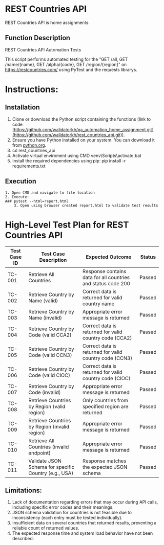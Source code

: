 # REST Countries API
REST Countries API is home assignments 


## Function Description
REST Countries API Automation Tests

This script performs automated testing for the "GET /all, GET /name/{name}, GET /alpha/{code}, GET /region/{region}" on https://restcountries.com/ 
using PyTest and the requests librarys.

# Instructions:


## Installation

1. Clone or download the Python script containing the functions (link to code [https://github.com/walidatorkh/qa_automation_home_assignment.git](https://github.com/walidatorkh/rest_countries_api.git)).
2. Ensure you have Python installed on your system. You can download it from [python.org](https://www.python.org/downloads/).
3. cd rest_countries_api
4. Activate virtual enviroment using CMD 
  	 venv\Scripts\activate.bat
5. Install the required dependencies using
  	 pip: pip install -r requirements.txt

## Execution

	1. Open CMD and navigate to file location
	2. Execute:
 	### pytest --html=report.html
        3. Open using browser created report.html to validate test results

# High-Level Test Plan for REST Countries API

| Test Case ID | Test Case Description                                      | Expected Outcome                                             | Status  |
|--------------|-----------------------------------------------------------|-------------------------------------------------------------|---------|
| TC-001       | Retrieve All Countries                                    | Response contains data for all countries and status code 200 | Passed  |
| TC-002       | Retrieve Country by Name (valid)                         | Correct data is returned for valid country name             | Passed  |
| TC-003       | Retrieve Country by Name (invalid)                       | Appropriate error message is returned                        | Passed  |
| TC-004       | Retrieve Country by Code (valid CCA2)                    | Correct data is returned for valid country code (CCA2)     | Passed  |
| TC-005       | Retrieve Country by Code (valid CCN3)                    | Correct data is returned for valid country code (CCN3)     | Passed  |
| TC-006       | Retrieve Country by Code (valid CIOC)                    | Correct data is returned for valid country code (CIOC)     | Passed  |
| TC-007       | Retrieve Country by Code (invalid)                       | Appropriate error message is returned                        | Passed  |
| TC-008       | Retrieve Countries by Region (valid region)              | Only countries from specified region are returned           | Passed  |
| TC-009       | Retrieve Countries by Region (invalid region)            | Appropriate error message is returned                        | Passed  |
| TC-010       | Retrieve All Countries (invalid endpoint)            | Appropriate error message is returned     | Passed  |
| TC-011       |  Validate JSON Schema for specific Country (e.g., USA)    | Response matches the expected JSON schema                    | Passed  |
   

## Limitations:
1. Lack of documentation regarding errors that may occur during API calls, including specific error codes and their meanings.
2. JSON schema validation for countries is not feasible due to inconsistency (each entry must be tested individually).
3. Insufficient data on several countries that returned results, preventing a reliable count of returned values.
4. The expected response time and system load behavior have not been described.

